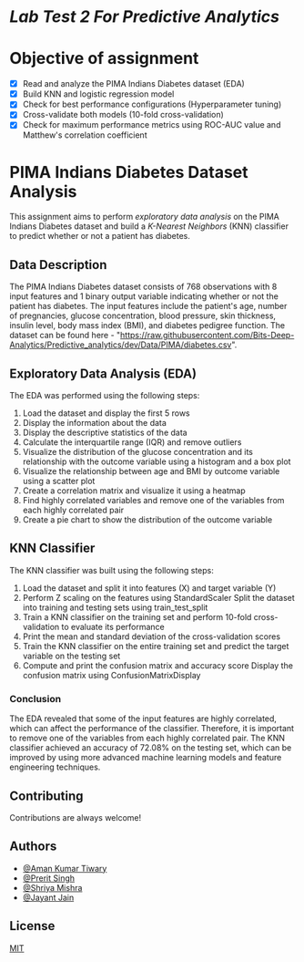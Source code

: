 # _Lab Test 2 For Predictive Analytics_

# Objective of assignment
- [x] Read and analyze the PIMA Indians Diabetes dataset (EDA)
- [x] Build KNN and logistic regression model
- [x] Check for best performance configurations (Hyperparameter tuning)
- [x] Cross-validate both models (10-fold cross-validation)
- [x] Check for maximum performance metrics using ROC-AUC value and Matthew's correlation coefficient

# PIMA Indians Diabetes Dataset Analysis
This assignment aims to perform _exploratory data analysis_ on the PIMA Indians Diabetes dataset and build a _K-Nearest Neighbors_ (KNN) classifier to predict whether or not a patient has diabetes.

## Data Description
The PIMA Indians Diabetes dataset consists of 768 observations with 8 input features and 1 binary output variable indicating whether or not the patient has diabetes. The input features include the patient's age, number of pregnancies, glucose concentration, blood pressure, skin thickness, insulin level, body mass index (BMI), and diabetes pedigree function. The dataset can be found here -
"https://raw.githubusercontent.com/Bits-Deep-Analytics/Predictive_analytics/dev/Data/PIMA/diabetes.csv".

## Exploratory Data Analysis (EDA)
The EDA was performed using the following steps:

1. Load the dataset and display the first 5 rows
2. Display the information about the data
3. Display the descriptive statistics of the data
4. Calculate the interquartile range (IQR) and remove outliers
5. Visualize the distribution of the glucose concentration and its relationship with the outcome variable using a histogram and a box plot
5. Visualize the relationship between age and BMI by outcome variable using a scatter plot
6. Create a correlation matrix and visualize it using a heatmap
7. Find highly correlated variables and remove one of the variables from each highly correlated pair
8. Create a pie chart to show the distribution of the outcome variable

## KNN Classifier
The KNN classifier was built using the following steps:

1. Load the dataset and split it into features (X) and target variable (Y)
2. Perform Z scaling on the features using StandardScaler
Split the dataset into training and testing sets using train_test_split
3. Train a KNN classifier on the training set and perform 10-fold cross-validation to evaluate its performance
4. Print the mean and standard deviation of the cross-validation scores
5. Train the KNN classifier on the entire training set and predict the target variable on the testing set
6. Compute and print the confusion matrix and accuracy score
Display the confusion matrix using ConfusionMatrixDisplay

### Conclusion
The EDA revealed that some of the input features are highly correlated, which can affect the performance of the classifier. Therefore, it is important to remove one of the variables from each highly correlated pair. The KNN classifier achieved an accuracy of 72.08% on the testing set, which can be improved by using more advanced machine learning models and feature engineering techniques.

## Contributing
Contributions are always welcome!

## Authors
- [@Aman Kumar Tiwary](https://github.com/titaniumspy07)
- [@Prerit Singh](https://github.com/prerit107)
- [@Shriya Mishra](https://github.com/Shriya06mishra)
- [@Jayant Jain](https://github.com/jayant-bits05)

## License
[MIT](https://choosealicense.com/licenses/mit/)

